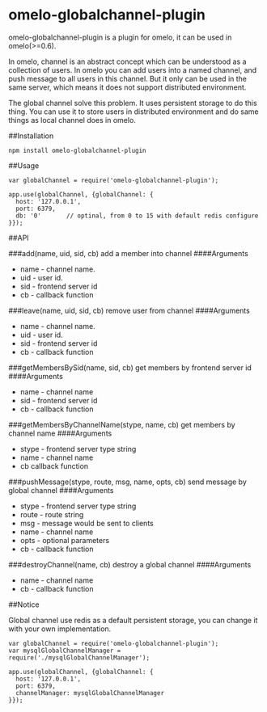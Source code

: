 omelo-globalchannel-plugin
===========================

omelo-globalchannel-plugin is a plugin for omelo, it can be used in omelo(>=0.6).

In omelo, channel is an abstract concept which can be understood as a collection of users. In omelo you can add users into a named channel, and push message to all users in this channel. But it only can be used in the same server, which means it does not support distributed environment.

The global channel solve this problem. It uses persistent storage to do this thing. You can use it to store users in distributed environment and do same things as local channel does in omelo.


##Installation

```
npm install omelo-globalchannel-plugin
```

##Usage

```
var globalChannel = require('omelo-globalchannel-plugin');

app.use(globalChannel, {globalChannel: {
  host: '127.0.0.1',
  port: 6379,
  db: '0'       // optinal, from 0 to 15 with default redis configure
}});

```

##API

###add(name, uid, sid, cb)
add a member into channel
####Arguments
+ name - channel name.
+ uid - user id.
+ sid - frontend server id
+ cb - callback function

###leave(name, uid, sid, cb)
remove user from channel
####Arguments
+ name - channel name.
+ uid - user id.
+ sid - frontend server id
+ cb - callback function

###getMembersBySid(name, sid, cb)
get members by frontend server id
####Arguments
+ name - channel name
+ sid - frontend server id
+ cb - callback function

###getMembersByChannelName(stype, name, cb)
get members by channel name
####Arguments
+ stype - frontend server type string
+ name - channel name
+ cb callback function

###pushMessage(stype, route, msg, name, opts, cb)
send message by global channel
####Arguments
+ stype - frontend server type string
+ route - route string
+ msg - message would be sent to clients
+ name - channel name
+ opts - optional parameters
+ cb - callback function

###destroyChannel(name, cb)
destroy a global channel
####Arguments
+ name - channel name
+ cb - callback function

##Notice

Global channel use redis as a default persistent storage, you can change it with your own implementation.

```
var globalChannel = require('omelo-globalchannel-plugin');
var mysqlGlobalChannelManager = require('./mysqlGlobalChannelManager');

app.use(globalChannel, {globalChannel: {
  host: '127.0.0.1',
  port: 6379,
  channelManager: mysqlGlobalChannelManager
}});

```

